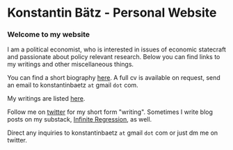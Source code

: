 # Konstantin Bätz - Personal Website

### Welcome to my website
I am a political economist, who is interested in issues of economic statecraft and passionate about policy relevant research. Below you can find links to my writings and other miscellaneous things.

You can find a short biography [here](./short_bio.md). A full cv is available on request, send an email to konstantinbaetz `at` gmail `dot` com.

My writings are listed [here](./writings.md). 

Follow me on [twitter](https://twitter.com/KonstantinBaetz) for my short form "writing". Sometimes I write blog posts on my substack, [Infinite Regression](https://infiniteregression.substack.com/), as well.

Direct any inquiries to konstantinbaetz `at` gmail `dot` com or just dm me on twitter.
